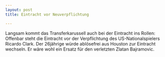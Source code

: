 ```yaml
---
layout: post
title: Eintracht vor Neuverpflichtung

---
```


Langsam kommt das Transferkarussell auch bei der Eintracht ins Rollen: Offenbar steht die Eintracht vor der Verpflichtung des US-Nationalspielers Ricardo Clark. Der 26jährige würde ablösefrei aus Houston zur Eintracht wechseln. Er wäre wohl ein Ersatz für den verletzten Zlatan Bajramovic.


